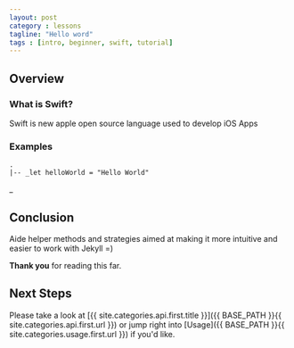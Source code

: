 ```yaml
---
layout: post
category : lessons
tagline: "Hello word"
tags : [intro, beginner, swift, tutorial]
---
```



## Overview

### What is Swift?

Swift is new apple open source language used to develop iOS Apps
### Examples



    .
    |-- _let helloWorld = "Hello World"
_

## Conclusion

Aide helper methods and strategies aimed at making it more intuitive and easier to work with Jekyll =)

**Thank you** for reading this far.

## Next Steps

Please take a look at [{{ site.categories.api.first.title }}]({{ BASE_PATH }}{{ site.categories.api.first.url }})
or jump right into [Usage]({{ BASE_PATH }}{{ site.categories.usage.first.url }}) if you'd like.